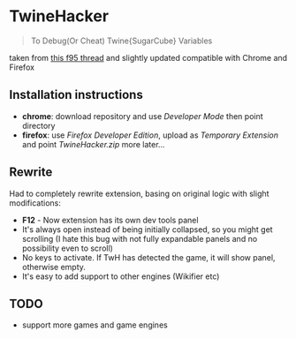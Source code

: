 # TwineHacker

> To Debug(Or Cheat) Twine{SugarCube} Variables

taken from [this f95 thread](https://f95zone.to/threads/how-to-debug-or-cheat-twine-sugarcube-variables.6553/) and slightly updated
compatible with Chrome and Firefox

## Installation instructions 
- **chrome**: download repository and use *Developer Mode* then point directory
- **firefox**: use *Firefox Developer Edition*, upload as *Temporary Extension* and point *TwineHacker.zip*
more later...

## Rewrite
Had to completely rewrite extension, basing on original logic with slight modifications:
- **F12** - Now extension has its own dev tools panel
- It's always open instead of being initially collapsed, so you might get scrolling
 (I hate this bug with not fully expandable panels and no possibility even to scroll)
- No keys to activate. If TwH has detected the game, it will show panel, otherwise empty.
- It's easy to add support to other engines (Wikifier etc)

## TODO
- support more games and game engines
